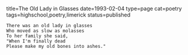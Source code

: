 title=The Old Lady in Glasses
date=1993-02-04
type=page
cat=poetry
tags=highschool,poetry,limerick
status=published
~~~~~~
There was an old lady in glasses
Who moved as slow as molasses
To her family she said,
"When I'm finally dead
Please make my old bones into ashes."
